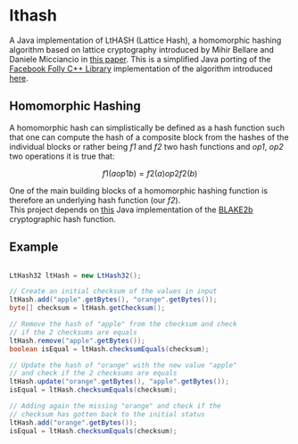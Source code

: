 # lthash
A Java implementation of LtHASH (Lattice Hash), a homomorphic hashing algorithm based on lattice cryptography introduced by Mihir Bellare and Daniele Micciancio in [this paper](https://cseweb.ucsd.edu/~mihir/papers/inchash.pdf). This is a simplified Java porting of the [Facebook Folly C++ Library](https://github.com/facebook/folly/tree/master/folly/experimental/crypto) implementation of the algorithm introduced [here](https://code.fb.com/security/homomorphic-hashing/).

## Homomorphic Hashing
A homomorphic hash can simplistically be defined as a hash function such that one can compute the hash of a composite block from the hashes of the individual blocks or rather being *f1* and *f2* two hash functions and *op1*, *op2* two operations it is true that:

```math
f1(a op1 b) = f2(a) op2 f2(b)
```

One of the main building blocks of a homomorphic hashing function is therefore an underlying hash function (our *f2*).<br />
This project depends on [this](https://github.com/alphazero/Blake2b) Java implementation of the [BLAKE2b](https://blake2.net/) cryptographic hash function.

## Example
```Java

LtHash32 ltHash = new LtHash32();

// Create an initial checksum of the values in input
ltHash.add("apple".getBytes(), "orange".getBytes());
byte[] checksum = ltHash.getChecksum();

// Remove the hash of "apple" from the checksum and check
// if the 2 checksums are equals
ltHash.remove("apple".getBytes());
boolean isEqual = ltHash.checksumEquals(checksum);

// Update the hash of "orange" with the new value "apple"
// and check if the 2 checksums are equals
ltHash.update("orange".getBytes(), "apple".getBytes());
isEqual = ltHash.checksumEquals(checksum);

// Adding again the missing "orange" and check if the
// checksum has gotten back to the initial status
ltHash.add("orange".getBytes());
isEqual = ltHash.checksumEquals(checksum);

```